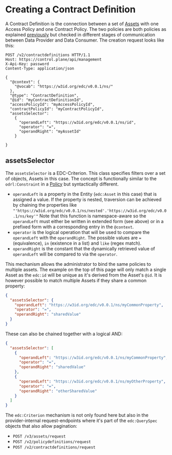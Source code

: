 # Creating a Contract Definition

A Contract Definition is the connection between a set of [Assets](2-assets.md) with one Access Policy and one Contract
Policy. The two policies are both policies as explained [previously](3-policy-definitions.md) but checked in different
stages of communication between Data Provider and Data Consumer. The creation request looks like this:

```http
POST /v2/contractdefinitions HTTP/1.1
Host: https://control.plane/api/management
X-Api-Key: password
Content-Type: application/json

{
  "@context": {
    "@vocab": "https://w3id.org/edc/v0.0.1/ns/"
  },
  "@type": "ContractDefinition",
  "@id": "myContractDefinitionId",
  "accessPolicyId": "myAccessPolicyId",
  "contractPolicyId": "myContractPolicyId",
  "assetsSelector": 
    {
      "operandLeft": "https://w3id.org/edc/v0.0.1/ns/id",
      "operator": "=",
      "operandRight": "myAssetId"
    }
  
}
```

## assetsSelector

The `assetsSelector` is a EDC-Criterion. This class specifies filters over a set of objects, Assets in this case. The
concept is functionally similar to the `odrl:Constraint` in a [Policy](3-policy-definitions.md) but syntactically different.
- `operandLeft` is a property in the Entity (`edc:Asset` in this case) that is assigned a value. If the property is nested,
traversion can be achieved by chaining the properties like `"'https://w3id.org/edc/v0.0.1/ns/nested'.'https://w3id.org/edc/v0.0.1/ns/key'"`
Note that this function is namespace-aware so the `operandLeft` must either be written in extended form (see above)
or in a prefixed form with a corresponding entry in the `@context`.
- `operator` is the logical operation that will be used to compare the `operandLeft` with the `operandRight`. The possible
values are `=` (equivalence), `in` (existence in a list) and `like` (regex match).
- `operandRight` is the constant that the dynamically retrieved value of `operandLeft` will be compared to via the `operator`.

This mechanism allows the administrator to bind the same policies to multiple assets. The example on the top of this page
will only match a single Asset as the `edc:id` will be unique as it's derived from the Asset's `@id`. It is however possible
to match multiple Assets if they share a common property:

```json
{
  "assetsSelector": {
    "operandLeft": "https://w3id.org/edc/v0.0.1/ns/myCommonProperty",
    "operator": "=",
    "operandRight": "sharedValue"
  }
}
```
These can also be chained together with a logical AND:

```json
{
  "assetsSelector": [
    {
      "operandLeft": "https://w3id.org/edc/v0.0.1/ns/myCommonProperty",
      "operator": "=",
      "operandRight": "sharedValue"
    },
    {
      "operandLeft": "https://w3id.org/edc/v0.0.1/ns/myOtherProperty",
      "operator": "=",
      "operandRight": "otherSharedValue"
    }
  ]
}
```

The `edc:Criterion` mechanism is not only found here but also in the provider-internal request-endpoints where it's
part of the `edc:QuerySpec` objects that also allow pagination:

- `POST /v3/assets/request`
- `POST /v2/policydefinitions/request`
- `POST /v2/contractdefinitions/request`

